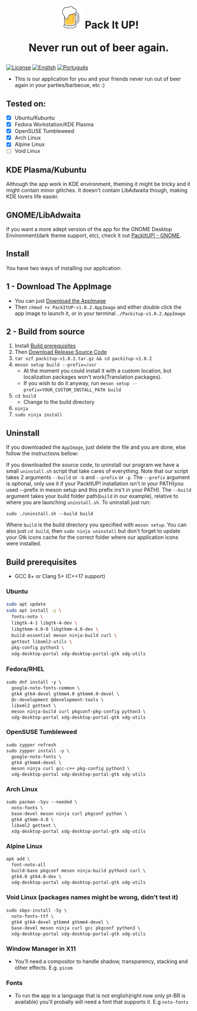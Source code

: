 <h1 align="center"> <img src="https://raw.githubusercontent.com/BM7Tech/packitup/master/src/icons/hicolor/64x64/apps/tech.bm7.packitup.png" alt="PackItUP"> Pack It UP! <p> Never run out of beer again.</p> 
</h1>

[![License](https://img.shields.io/badge/License-GPLv3-blue)](./LICENSE)
[![English](https://img.shields.io/badge/README-en--US-blue)](./README.md)
[![Português](https://img.shields.io/badge/README-pt--BR-green)](./README.pt-BR.md)
- This is our application for you and your friends never run out of beer again in your parties/barbecue, etc :)
## Tested on:
- [x] Ubuntu/Kubuntu
- [x] Fedora Workstation/KDE Plasma
- [x] OpenSUSE Tumbleweed
- [x] Arch Linux
- [x] Alpine Linux
- [ ] Void Linux
## KDE Plasma/Kubuntu
Although the app work in KDE environment, theming it might be tricky and it might contain minor glitches. It doesn't contain LibAdwaita though, making KDE lovers life easier.
## GNOME/LibAdwaita
If you want a more adept version of the app for the GNOME Desktop Environment(dark theme support, etc), check it out [PackItUP! - GNOME](https://github.com/BM7Tech/packitup-gnome).
## Install
You have two ways of installing our application:

## 1 - Download The AppImage
- You can just [Download the AppImage](https://github.com/BM7Tech/packitup/releases/download/v1.0.2/PackItUP-v1.0.2.AppImage)
- Then `chmod +x PackItUP-v1.0.2.AppImage` and either double click the app image to launch it,
or in your terminal `./Packitup-v1.0.2.AppImage`

## 2 - Build from source
1. Install [Build prerequisites](#build-prerequisites)
2. Then [Download Release Source Code](https://github.com/BM7Tech/packitup/releases/download/v1.0.2/packitup-v1.0.2.tar.gz)
3. `tar xzf packitup-v1.0.2.tar.gz && cd packitup-v1.0.2`
4. `meson setup build --prefix=/usr`
    - At the moment you could install it with a custom location, but localization packages won't work(Translation packages). 
    - If you wish to do it anyway, run `meson setup --prefix=YOUR_CUSTOM_INSTALL_PATH build`
5. `cd build` 
    - Change to the build directory
6. `ninja`
7. `sudo ninja install`

## Uninstall
If you downloaded the `AppImage`, just delete the file and you are done,
else follow the instructions bellow:

If you downloaded the source code, to uninstall our program we have a small 
`uninstall.sh` script that take cares of everything. 
Note that our script takes 2 arguments `--build` or `-b` and `--prefix` or `-p`.
The `--prefix` argument is optional, only use it if your PackItUP! installation
isn't in your PATH(you used --prefix in meson setup and this prefix ins't in your PATH).
The `--build` argument takes your build folder path(`build` in our example),
relative to where you are launching `uninstall.sh`.
To uninstall just run:
```
sudo ./uninstall.sh --build build
```
Where `build` is the build directory you specified with `meson setup`.
You can also just `cd build`, then `sudo ninja uninstall` but don't forget to
update your Gtk icons cache for the correct folder where our application icons were
installed.

## Build prerequisites

- GCC 8+ or Clang 5+ (C++17 support)

### Ubuntu
```sh
sudo apt update
sudo apt install -y \
  fonts-noto \
  libgtk-4-1 libgtk-4-dev \
  libgtkmm-4.0-0 libgtkmm-4.0-dev \
  build-essential meson ninja-build curl \
  gettext libxml2-utils \
  pkg-config python3 \
  xdg-desktop-portal xdg-desktop-portal-gtk xdg-utils
```

### Fedora/RHEL
```
sudo dnf install -y \
  google-noto-fonts-common \
  gtk4 gtk4-devel gtkmm4.0 gtkmm4.0-devel \
  @c-development @development-tools \
  libxml2 gettext \
  meson ninja-build curl pkgconf-pkg-config python3 \
  xdg-desktop-portal xdg-desktop-portal-gtk xdg-utils
```

### OpenSUSE Tumbleweed
```
sudo zypper refresh
sudo zypper install -y \
  google-noto-fonts \
  gtk4 gtkmm4-devel \
  meson ninja curl gcc-c++ pkg-config python3 \
  xdg-desktop-portal xdg-desktop-portal-gtk xdg-utils
```

### Arch Linux
```
sudo pacman -Syu --needed \
  noto-fonts \
  base-devel meson ninja curl pkgconf python \
  gtk4 gtkmm-4.0 \
  libxml2 gettext \
  xdg-desktop-portal xdg-desktop-portal-gtk xdg-utils
```

### Alpine Linux
```
apk add \
  font-noto-all
  build-base pkgconf meson ninja-build python3 curl \
  gtk4.0 gtk4.0-dev \
  xdg-desktop-portal xdg-desktop-portal-gtk xdg-utils
```

### Void Linux (packages names might be wrong, didn't test it)
```
sudo xbps-install -Sy \
  noto-fonts-ttf \
  gtk4 gtk4-devel gtkmm4 gtkmm4-devel \
  base-devel meson ninja curl gcc pkgconf python3 \
  xdg-desktop-portal xdg-desktop-portal-gtk xdg-utils
```

### Window Manager in X11
- You'll need a compositor to handle shadow, transparency, stacking and other effects.
E.g. `picom`

### Fonts
- To run the app in a language that is not english(right now only pt-BR is available)
you'll probally will need a font that supports it. E.g `noto-fonts`
